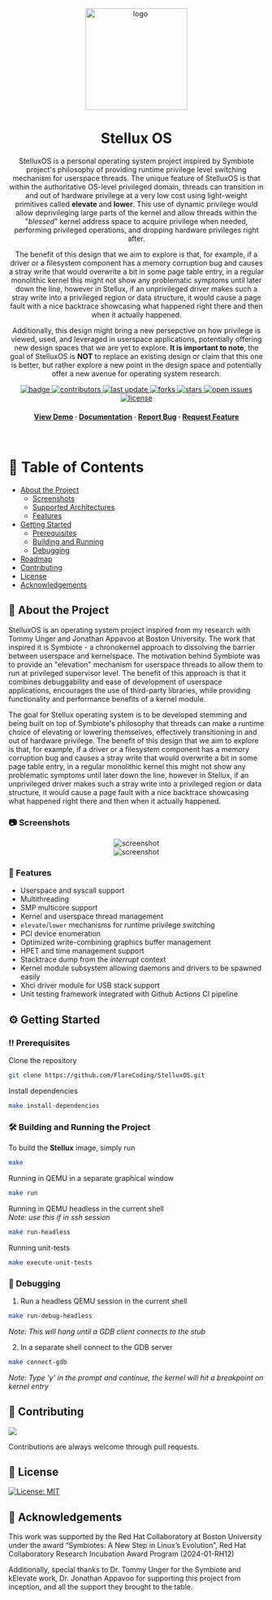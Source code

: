 <div align="center">

  <img src="screenshots/usb_stick_logo.jpg" alt="logo" width="200" height="auto" />
  <h1>Stellux OS</h1>
  
  <p>
    StelluxOS is a personal operating system project inspired by Symbiote project's philosophy of providing runtime privilege
    level switching mechanism for userspace threads. The unique feature of StelluxOS is that within the authoritative OS-level
    privileged domain, threads can transition in and out of hardware privilege at a very low cost using light-weight primitives
    called <b>elevate</b> and <b>lower</b>. This use of dynamic privilege would allow deprivileging large parts of the kernel
    and allow threads within the "<i>blessed</i>" kernel address space to acquire privilege when needed, performing privileged operations,
    and dropping hardware privileges right after.
  </p>
  <p>
    The benefit of this design that we aim to explore is that, for example, if a driver or a filesystem component
    has a memory corruption bug and causes a stray write that would overwrite a bit in some page table entry, in a regular
    monolithic kernel this might not show any problematic symptoms until later down the line, however in Stellux, if an unprivileged
    driver makes such a stray write into a privileged region or data structure, it would cause a page fault with a nice backtrace
    showcasing what happened right there and then when it actually happened.
  </p>
  <p>
    Additionally, this design might bring a new persepctive on how privilege is viewed, used, and leveraged in userspace
    applications, potentially offering new design spaces that we are yet to explore. <b>It is important to note</b>, the goal
    of StelluxOS is <b>NOT</b> to replace an existing design or claim that this one is better, but rather explore a new point
    in the design space and potentially offer a new avenue for operating system research.
  </p>

  <!-- Badges -->
  <p>
    <a href="https://github.com/FlareCoding/StelluxOS/actions/workflows/ci.yml">
      <img src="https://github.com/FlareCoding/StelluxOS/actions/workflows/ci.yml/badge.svg?branch=master" alt="badge" />
    </a>
    <a href="https://github.com/FlareCoding/StelluxOS/graphs/contributors">
      <img src="https://img.shields.io/github/contributors/FlareCoding/StelluxOS" alt="contributors" />
    </a>
    <a href="">
      <img src="https://img.shields.io/github/last-commit/FlareCoding/StelluxOS" alt="last update" />
    </a>
    <a href="https://github.com/FlareCoding/StelluxOS/network/members">
      <img src="https://img.shields.io/github/forks/FlareCoding/StelluxOS" alt="forks" />
    </a>
    <a href="https://github.com/FlareCoding/StelluxOS/stargazers">
      <img src="https://img.shields.io/github/stars/FlareCoding/StelluxOS" alt="stars" />
    </a>
    <a href="https://github.com/FlareCoding/StelluxOS/issues/">
      <img src="https://img.shields.io/github/issues/FlareCoding/StelluxOS" alt="open issues" />
    </a>
    <a href="https://github.com/FlareCoding/StelluxOS/blob/master/LICENSE">
      <img src="https://img.shields.io/github/license/FlareCoding/StelluxOS.svg" alt="license" />
    </a>
  </p>
   
  <h4>
    <a href="https://github.com/FlareCoding/StelluxOS/">View Demo</a>
    <span> · </span>
    <a href="https://github.com/FlareCoding/StelluxOS">Documentation</a>
    <span> · </span>
    <a href="https://github.com/FlareCoding/StelluxOS/issues/">Report Bug</a>
    <span> · </span>
    <a href="https://github.com/FlareCoding/StelluxOS/issues/">Request Feature</a>
  </h4>
</div>

<br />

<!-- Table of Contents -->
# :book: Table of Contents

- [About the Project](#star2-about-the-project)
  * [Screenshots](#camera-screenshots)
  * [Supported Architectures](#desktop_computer-supported-architectures)
  * [Features](#dart-features)
- [Getting Started](#gear-getting-started)
  * [Prerequisites](#bangbang-prerequisites)
  * [Building and Running](#hammer_and_wrench-building-and-running-the-project)
  * [Debugging](#wrench-debugging)
- [Roadmap](#compass-roadmap)
- [Contributing](#wave-contributing)
- [License](#newspaper-license)
- [Acknowledgements](#gem-acknowledgements)

  

<!-- About the Project -->
## :star2: About the Project
StelluxOS is an operating system project inspired from my research with Tommy Unger and Jonathan Appavoo at Boston University.
The work that inspired it is Symbiote - a chronokernel approach to dissolving the barrier between userspace and kernelspace.
The motivation behind Symbiote was to provide an "elevation" mechanism for userspace threads to allow them to run at privileged
supervisor level. The benefit of this approach is that it combines debuggability and ease of development of userspace applications,
encourages the use of third-party libraries, while providing functionality and performance benefits of a kernel module.

The goal for Stellux operating system is to be developed stemming and being built on top of Symbiote's philosophy that threads can
make a runtime choice of elevating or lowering themselves, effectively transitioning in and out of hardware privilege. The benefit
of this design that we aim to explore is that, for example, if a driver or a filesystem component has a memory corruption bug and
causes a stray write that would overwrite a bit in some page table entry, in a regular monolithic kernel this might not show any
problematic symptoms until later down the line, however in Stellux, if an unprivileged driver makes such a stray write into a
privileged region or data structure, it would cause a page fault with a nice backtrace showcasing what happened right there and then
when it actually happened.

<!-- Screenshots -->
### :camera: Screenshots

<div align="center"> 
  <img src="screenshots/stellux-run.png" alt="screenshot" />
  <br/>
  <img src="screenshots/stellux-xhci-run.png" alt="screenshot" />
</div>

<!-- Features -->
### :dart: Features

- Userspace and syscall support
- Multithreading
- SMP multicore support
- Kernel and userspace thread management
- `elevate`/`lower` mechanisms for runtime privilege switching
- PCI device enumeration
- Optimized write-combining graphics buffer management
- HPET and time management support
- Stacktrace dump from the _interrupt_ context
- Kernel module subsystem allowing daemons and drivers to be spawned easily
- Xhci driver module for USB stack support
- Unit testing framework integrated with Github Actions CI pipeline

<!-- Getting Started -->
## :gear: Getting Started

<!-- Prerequisites -->
### :bangbang: Prerequisites

Clone the repository
```bash
git clone https://github.com/FlareCoding/StelluxOS.git
```

Install dependencies
```bash
make install-dependencies
```

<!-- Building and Running the Project -->
### :hammer_and_wrench: Building and Running the Project

To build the __Stellux__ image, simply run
```bash
make
```

Running in QEMU in a separate graphical window
```bash
make run
```

Running in QEMU headless in the current shell<br/>
*Note: use this if in _ssh_ session*
```bash
make run-headless
```

Running unit-tests
```bash
make execute-unit-tests
```

<!-- Debugging -->
### :wrench: Debugging

1) Run a headless QEMU session in the current shell
```bash
make run-debug-headless
```
*Note: This will hang until a GDB client connects to the stub*

2) In a separate shell connect to the GDB server
```bash
make connect-gdb
```
*Note: Type 'y' in the prompt and continue, the kernel will hit a breakpoint on kernel entry*

<!-- Contributing -->
## :wave: Contributing

<a href="https://github.com/FlareCoding/StelluxOS/graphs/contributors">
  <img src="https://contrib.rocks/image?repo=FlareCoding/StelluxOS" />
</a>

Contributions are always welcome through pull requests.

<!-- License -->
## :newspaper: License

[![License: MIT](https://img.shields.io/badge/License-MIT-yellow.svg)](https://opensource.org/licenses/MIT)


<!-- Acknowledgments -->
## :gem: Acknowledgements

This work was supported by the
Red Hat Collaboratory at Boston University under the award “Symbiotes: A New Step in Linux’s Evolution”,
Red Hat Collaboratory Research Incubation Award Program (2024-01-RH12)

Additionally, special thanks to Dr. Tommy Unger for the Symbiote and kElevate work, Dr. Jonathan Appavoo for supporting
this project from inception, and all the support they brought to the table.
